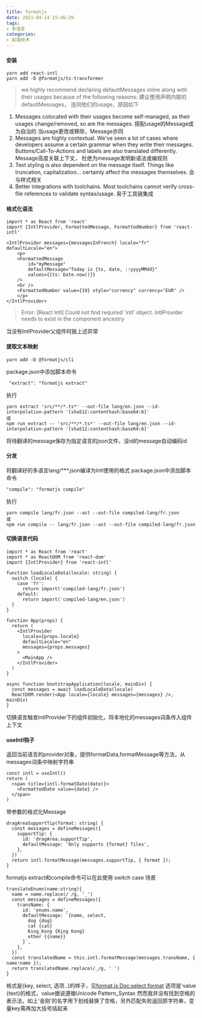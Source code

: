 ```yaml
---
title: formatjs
date: 2021-04-14 15:46:29
tags:
- 多语言
categories: 
- 前端技术
---
```

#### 安装
```
yarn add react-intl
yarn add -D @formatjs/ts-transformer
```
> we highly recommend declaring defaultMessages inline along with their usages because of the following reasons: 建议使用声明内联的defaultMessages， 连同他们的usage，原因如下

1. Messages colocated with their usages become self-managed, as their usages change/removed, so are the messages. 搭配usage的Message成为自治的 当usage更改或移除，Message亦同
2. Messages are highly contextual. We've seen a lot of cases where developers assume a certain grammar when they write their messages. Buttons/Call-To-Actions and labels are also translated differently. Message高度关联上下文， 杜绝为message发明新语法或编规则
3. Text styling is also dependent on the message itself. Things like truncation, capitalization... certainly affect the messages themselves. 会与样式相关
4. Better integrations with toolchains. Most toolchains cannot verify cross-file references to validate syntax/usage. 易于工具链集成

#### 格式化语法
```
import * as React from 'react'
import {IntlProvider, FormattedMessage, FormattedNumber} from 'react-intl'

<IntlProvider messages={messagesInFrench} locale="fr" defaultLocale="en">
    <p>
    <FormattedMessage
        id="myMessage"
        defaultMessage="Today is {ts, date, ::yyyyMMdd}"
        values={{ts: Date.now()}}
    />
    <br />
    <FormattedNumber value={19} style="currency" currency="EUR" />
    </p>
</IntlProvider>
```
> Error: [React Intl] Could not find required 'intl' object.  IntlProvider needs to exist in the component ancestry

当没有IntlProvider父组件时报上述异常

#### 提取文本映射
```
yarn add -D @formatjs/cli
```
package.json中添加脚本命令
```
 "extract": "formatjs extract"
```
执行
```
yarn extract 'src/**/*.ts*' --out-file lang/en.json --id-interpolation-pattern '[sha512:contenthash:base64:6]'
或
npm run extract -- 'src/**/*.ts*' --out-file lang/en.json --id-interpolation-pattern '[sha512:contenthash:base64:6]'
```
将待翻译的message保存为指定语言的json文件，没id的message自动编码id

#### 分发
将翻译好的多语言lang/***.json编译为Intl使用的格式
package.json中添加脚本命令
```
"compile": "formatjs compile"
```
执行
```
yarn compile lang/fr.json --ast --out-file compiled-lang/fr.json
或
npm run compile -- lang/fr.json --ast --out-file compiled-lang/fr.json
```
#### 切换语言代码
```
import * as React from 'react'
import * as ReactDOM from 'react-dom'
import {IntlProvider} from 'react-intl'

function loadLocaleData(locale: string) {
  switch (locale) {
    case 'fr':
      return import('compiled-lang/fr.json')
    default:
      return import('compiled-lang/en.json')
  }
}

function App(props) {
  return (
    <IntlProvider
      locale={props.locale}
      defaultLocale="en"
      messages={props.messages}
    >
      <MainApp />
    </IntlProvider>
  )
}

async function bootstrapApplication(locale, mainDiv) {
  const messages = await loadLocaleData(locale)
  ReactDOM.render(<App locale={locale} messages={messages} />, mainDiv)
}
```
切换语言触发IntlProvider下的组件初始化，将本地化的messages词条传入组件上下文
#### useIntl钩子
返回当前语言的provider对象，提供formatData,formatMessage等方法，从messages词条中映射字符串
```
const intl = useIntl()
return (
  <span title={intl.formatDate(date)}>
    <FormattedDate value={date} />
  </span>
)
```
带参数的格式化Message
```
dragAreaSupportTip(format: string) {
  const messages = defineMessages({
    supportTip: {
      id: 'dragArea.supportTip',
      defaultMessage: 'Only supports {format} files',
    },
  })
  return intl.formatMessage(messages.supportTip, { format });
}
```
formatjs extract和compile命令可以在此使用 
switch case 场景
```
translateEnums(name:string){
  name = name.replace(/ /g, '_')
  const messages = defineMessages({
    transName: {
      id: 'enums.name',
      defaultMessage: `{name, select,
        dog {dog}
        cat {cat}
        King_Kong {King Kong}
        other {{name}}
      }`,
    },
  })
  const translatedName = this.intl.formatMessage(messages.transName, { name:name });
  return translatedName.replace(/_/g, ' ')
}
```
格式是{key, select, 选项..}的样子，见[format.js Doc:select format](https://formatjs.io/docs/core-concepts/icu-syntax/#select-format) 选项是'value {text}的格式，value据说遵循Unicode Pattern_Syntax 然而我并没有找到空格的表示法，如上'金刚'的名字用下划线替换了空格，另外匹配失败返回原字符串，变量key需再加大括号括起来